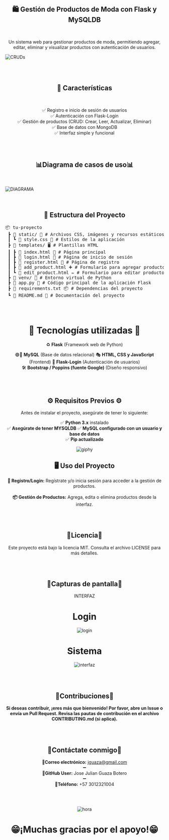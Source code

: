 <h2 align="center">🛍️ Gestión de Productos de Moda con Flask y MySQLDB  </h2> 
<br>
<p align="center">Un sistema web para gestionar productos de moda, permitiendo agregar, editar, eliminar y visualizar productos con autenticación de usuarios.</p>

![CRUDs](https://github.com/user-attachments/assets/617254db-24f4-450b-8694-4ffaee62af2c)


<br>
<br>
<h2 align="center">🚀 Características </h2>
<br>

<p align="center">✅ Registro e inicio de sesión de usuarios  <br>
✅ Autenticación con Flask-Login   <br>
✅ Gestión de productos (CRUD: Crear, Leer, Actualizar, Eliminar)  <br> 
✅ Base de datos con MongoDB   <br>
✅ Interfaz simple y funcional </p>

<br>
<br>
<h2 align="center">📊Diagrama de casos de uso📊</h2> 
<br>

![DIAGRAMA](https://github.com/user-attachments/assets/ca714349-181c-4372-8936-89411c279d63)

<br>
<h2 align="center">📂 Estructura del Proyecto</h2>

<p align="center">
    <pre>
📦 tu-proyecto  
 ┣ 📂 static/ 🎨 # Archivos CSS, imágenes y recursos estáticos  
 ┃ ┗ 📜 style.css 🎨 # Estilos de la aplicación  
 ┣ 📂 templates/ 🖥️ # Plantillas HTML  
 ┃ ┣ 📜 index.html 📄 # Página principal  
 ┃ ┣ 📜 login.html 🔑 # Página de inicio de sesión  
 ┃ ┣ 📜 register.html 📝 # Página de registro  
 ┃ ┣ 📜 add_product.html ➕ # Formulario para agregar productos  
 ┃ ┗ 📜 edit_product.html ✏️ # Formulario para editar productos  
 ┣ 📂 venv/ 🐍 # Entorno virtual de Python  
 ┣ 📜 app.py 🚀 # Código principal de la aplicación Flask  
 ┣ 📜 requirements.txt 📦 # Dependencias del proyecto  
 ┗ 📜 README.md 📖 # Documentación del proyecto  
    </pre>
</p>
<br>



<div align="center">

  # 🧪 Tecnologías utilizadas 🧪  

  ♻️ **Flask** (Framework web de Python)  

   🟣🔵 **MySQL** (Base de datos relacional)
   🎭 **HTML, CSS y JavaScript** (Frontend)
   🔐 **Flask-Login** (Autenticación de usuarios)  
   🛠 **Bootstrap / Poppins (fuente Google)** (Diseño responsivo)  

</div>


    
<br>
<br>

<div align="center">

## ⚙️ Requisitos Previos ⚙️  

Antes de instalar el proyecto, asegúrate de tener lo siguiente:  

✅ **Python 3.x** instalado  
✅ **Asegúrate de tener MYSQLDB** 
✅ **MySQL configurado con un usuario y base de datos**  
✅ **Pip actualizado**  

![giphy](https://github.com/user-attachments/assets/eff836c8-c030-4124-b24f-c82aea30cb3f)




<div align="center">

<h2>🖥️ Uso del Proyecto</h2>

<p>
  <strong>🔐 Registro/Login:</strong>  
  Regístrate y/o inicia sesión para acceder a la gestión de productos.  
  <br><br>
  <strong>📦 Gestión de Productos:</strong>  
  Agrega, edita o elimina productos desde la interfaz.
</p>

</div>



<br>
<br>

<h2 align="center">📜Licencia📜</h2>  

<p align="center">Este proyecto está bajo la licencia MIT. Consulta el archivo LICENSE para más detalles.</p>

<br>
<br>

<h2 align="center">📸Capturas de pantalla📸</h2> 

<p align="center">INTERFAZ</p>
<h1 align="center">Login</h1>

![login](https://github.com/user-attachments/assets/e1130d62-f4d5-47bc-86bc-c9a8454edce6)
<h1 align="center">Sistema</h1>

![interfaz](https://github.com/user-attachments/assets/522a843b-312f-49d2-9761-c3539f716059)



<br>
<br>

<h2 align="center">🤝Contribuciones🤝</h2> 

**<p align="center">Si deseas contribuir, ¡eres más que bienvenido! Por favor, abre un **Issue** o envía un **Pull Request**. Revisa las pautas de contribución en el archivo CONTRIBUTING.md (si aplica).**</p>

<br>
<br>

<h2 align="center">📎Contáctate conmigo📎</h2>

**<p align="center">📧Correo electrónico:** jguaza@gmail.com<br>➖<br>
**🔑GitHub User:** Jose Julian Guaza Botero <br>➖<br>
**📲Teléfono:** +57 3012321004
</p>

<br>
<br>

![hora](https://github.com/user-attachments/assets/2b695dc2-f0a6-4bba-a705-871e3064898b)



**<h1 align="center">😁¡Muchas gracias por el apoyo!😁</h1>**

